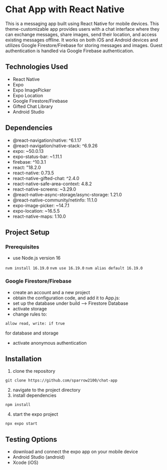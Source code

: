 # Chat App with React Native

This is a messaging app built using React Native for mobile devices. This theme-customizable app provides users with a chat interface where they can exchange messages, share images, send their location, and access existing messages offline. It works on both iOS and Android devices and utilizes Google Firestore/Firebase for storing messages and images. Guest authentication is handled via Google Firebase authentication.

## Technologies Used

* React Native
* Expo
* Expo ImagePicker
* Expo Location
* Google Firestore/Firebase
* Gifted Chat Library
* Android Studio


## Dependencies

* @react-navigation/native: ^6.1.17
* @react-navigation/native-stack: ^6.9.26
* expo: ~50.0.13
* expo-status-bar: ~1.11.1
* firebase: ^10.3.1
* react: "18.2.0
* react-native: 0.73.5
* react-native-gifted-chat: ^2.4.0
* react-native-safe-area-context: 4.8.2
* react-native-screens: ~3.29.0
* @react-native-async-storage/async-storage: 1.21.0
* @react-native-community/netinfo: 11.1.0
* expo-image-picker: ~14.7.1
* expo-location: ~16.5.5
* react-native-maps: 1.10.0

## Project Setup

### Prerequisites

* use Node.js version 16

`nvm install 16.19.0`
`nvm use 16.19.0`
`nvm alias default 16.19.0`

### Google Firestore/Firebase

* create an account and a new project
* obtain the configuration code, and add it to App.js:
* set up the database under build --> Firestore Database
* activate storage
* change rules to: 

`allow read, write: if true`

for database and storage

* activate anonymous authentication

## Installation

1. clone the repository 

`git clone https://github.com/sparrow2100/chat-app`

2. navigate to the project directory
3. install dependencies

`npm install`

4. start the expo project

`npx expo start`

## Testing Options

* download and connect the expo app on your mobile device
* Android Studio (android)
* Xcode (iOS)

